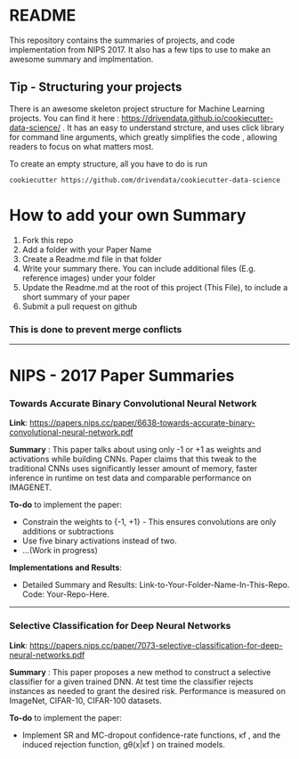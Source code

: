 # README

This repository contains the summaries of projects, and code implementation from NIPS 2017.
It also has a few tips to use to make an awesome summary and implmentation. 

## Tip - Structuring your projects

There is an awesome skeleton project structure for Machine Learning projects. You can find it here : https://drivendata.github.io/cookiecutter-data-science/ . It has an easy to understand strcture, and uses click library for command line arguments, which greatly simplifies the code , allowing readers to focus on what matters most. 

To create an empty structure, all you have to do is run 

`cookiecutter https://github.com/drivendata/cookiecutter-data-science`



# How to add your own Summary
1. Fork this repo
2. Add a folder with your Paper Name
3. Create a Readme.md file in that folder
4. Write your summary there. You can include additional files (E.g. reference images) under your folder
5. Update the Readme.md at the root of this project (This File), to include a short summary of your paper
5. Submit a pull request on github



### This is done to prevent merge conflicts

___

# NIPS - 2017 Paper Summaries

### Towards Accurate Binary Convolutional Neural Network
**Link**: https://papers.nips.cc/paper/6638-towards-accurate-binary-convolutional-neural-network.pdf

**Summary** : This paper talks about using only -1 or +1 as weights and activations while building CNNs. Paper claims that this tweak to the traditional CNNs uses significantly lesser amount of memory, faster inference in runtime on test data and comparable performance on IMAGENET.

**To-do** to implement the paper:
  - Constrain the weights to {-1, +1} - This ensures convolutions are only additions or subtractions
  - Use five binary activations instead of two.
  - ...(Work in progress)

**Implementations and Results**:
  - Detailed Summary and Results: Link-to-Your-Folder-Name-In-This-Repo. Code: Your-Repo-Here.

___
  ### Selective Classification for Deep Neural Networks
  **Link**: https://papers.nips.cc/paper/7073-selective-classification-for-deep-neural-networks.pdf
  
  **Summary** : This paper proposes a new method to construct a selective classifier for a given trained DNN. At test time the classifier rejects instances as needed to grant the desired risk. Performance is measured on ImageNet, CIFAR-10, CIFAR-100 datasets.
  
  **To-do** to implement the paper:
   - Implement SR and MC-dropout confidence-rate functions, κf , and the induced rejection function, gθ(x|κf ) on trained models.
